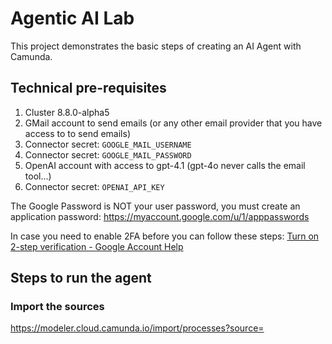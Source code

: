 # Agentic AI Lab 

This project demonstrates the basic steps of creating an AI Agent with Camunda.

## Technical pre-requisites
1. Cluster 8.8.0-alpha5
2. GMail account to send emails (or any other email provider that you have access to to send emails)
3. Connector secret: ```GOOGLE_MAIL_USERNAME```
4. Connector secret: ```GOOGLE_MAIL_PASSWORD```
5. OpenAI account with access to gpt-4.1 (gpt-4o never calls the email tool...)  
6. Connector secret: ```OPENAI_API_KEY```

The Google Password is NOT your user password, you must create an application password:
https://myaccount.google.com/u/1/apppasswords

In case you need to enable 2FA before you can follow these steps:
[Turn on 2-step verification - Google Account Help](https://support.google.com/accounts/answer/185839?hl=en)

## Steps to run the agent

### Import the sources

https://modeler.cloud.camunda.io/import/processes?source=



